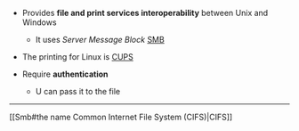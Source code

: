 - Provides **file and print services interoperability** between Unix and Windows
	- It  uses *Server Message Block* [SMB](/SMB.md)

- The printing for Linux is [CUPS](/CUPS.md)
-  Require **authentication**
	- U can pass it to the file

---
[[Smb#the name Common Internet File System (CIFS)|CIFS]]